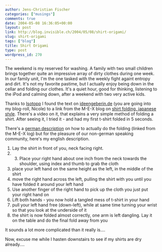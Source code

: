 ```yaml
---
author: Jens-Christian Fischer
categories: ["musings"]
comments: true
date: 2004-05-08 16:36:05+00:00
layout: post
link: http://blog.invisible.ch/2004/05/08/shirt-origami/
slug: shirt-origami
tags: ["blog"]
title: Shirt Origami
type: post
wordpress_id: 270
---
```


The weekend is my reserved for washing. A family with two small children brings together quite an impressive array of dirty clothes during one week. In our family unit, I'm the one tasked with the weekly fight againt entropy and dirt. It's not my favorite pastime, but I actually enjoy being down in the cellar and folding our clothes. It's a quiet hour, good for thinking, listening to the iPod and calming down, after a weekend with two very active kids.

Thanks to [Isotopp]( ) I found the text on [ideengeberin.de](http://ideengeberin.de/blog/artikel-17.html) (you are going into my blog-roll, Nicole) to a link from the M-E-X blog on [shirt folding, japanese style](http://www.m-e-x.de/blog/archive/001712.html). There's a video on it, that explains a very simple method of folding a shirt. After seeing it, I tried it - and had my first t-shirt folded in 5 seconds.

There's a [german description](http://beissholz.de/pivot/artikel-368.html#body) on how to actually do the folding (linked from the M-E-X log) but for the pleasure of our non-german speaking community, here's my english description.



  1. Lay the shirt in front of you, neck facing right.
  2.   3. Place your right hand about one inch from the neck towards the shoulder, using index and thumb to grab the cloth
  4. place your left hand on the same height as the left, in the middle of the shirt
  5. move the right hand across the left, pulling the shirt with you until you have folded it around your left hand
  6. Use another finger of the right hand to pick up the cloth you just put your right hand on
  7. Lift both hands - you now hold a tangled mess of t-shirt in your hand
  8. pull your left hand free (down-left), while at same time turning your wrist so that you look at the underside of it
  9. the shirt is now folded almost correctly, one arm is left dangling. Lay it on the table and do the final fold away from you

It sounds a lot more complicated than it really is....

Now, excuse me while I hasten downstairs to see if my shirts are dry already....
